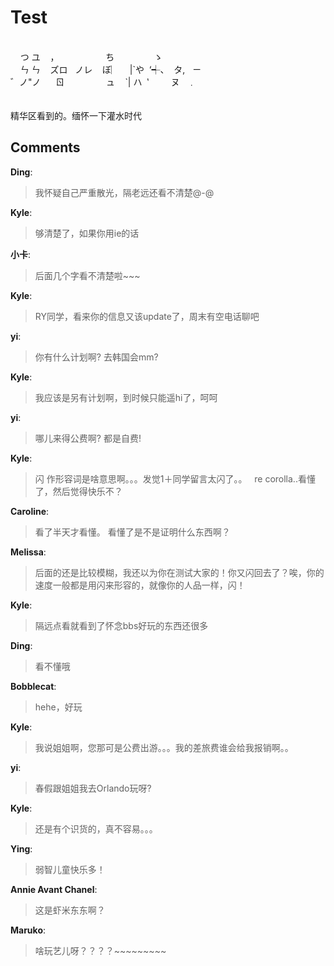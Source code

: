 # Test

<div id="msgcns!9884D0A402622CB2!2272" class="bvMsg"><br />    つ ユ    ，                   ち                ゝ<br />    ㄣ ㄣ    ズロ   ノレ    ぼ︳    |`や  ‘┽、  タ,   ㄧ<br />゛ノ&quot;ノ      ㄖ                 ュ    ˋ| ハ  ‵         ヌ   ﹒<br /><br /><br />精华区看到的。缅怀一下灌水时代<br /></div>

## Comments

**Ding**:
> 我怀疑自己严重散光，隔老远还看不清楚@-@

**Kyle**:
> 够清楚了，如果你用ie的话

**小卡**:
> 后面几个字看不清楚啦~~~

**Kyle**:
> RY同学，看来你的信息又该update了，周末有空电话聊吧

**yi**:
> 你有什么计划啊? 去韩国会mm?

**Kyle**:
> 我应该是另有计划啊，到时候只能遥hi了，呵呵

**yi**:
> 哪儿来得公费啊? 都是自费!

**Kyle**:
> 闪 作形容词是啥意思啊。。。发觉1＋同学留言太闪了。。
 
re corolla..看懂了，然后觉得快乐不？

**Caroline**:
> 看了半天才看懂。
看懂了是不是证明什么东西啊？

**Melissa**:
> 后面的还是比较模糊，我还以为你在测试大家的！你又闪回去了？唉，你的速度一般都是用闪来形容的，就像你的人品一样，闪！

**Kyle**:
> 隔远点看就看到了怀念bbs好玩的东西还很多

**Ding**:
> 看不懂哦
 

**Bobblecat**:
> hehe，好玩

**Kyle**:
> 我说姐姐啊，您那可是公费出游。。。我的差旅费谁会给我报销啊。。

**yi**:
> 春假跟姐姐我去Orlando玩呀?

**Kyle**:
> 还是有个识货的，真不容易。。。

**Ying**:
> 弱智儿童快乐多！

**Annie Avant Chanel**:
> 这是虾米东东啊？

**Maruko**:
> 啥玩艺儿呀？？？？~~~~~~~~~

